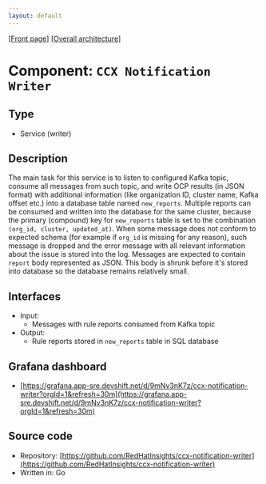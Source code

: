```yaml
---
layout: default
---
```

\[[Front page](../overall-architecture.html)\] \[[Overall architecture](../overall-architecture.html)\]



# Component: `CCX Notification Writer`



## Type

* Service (writer)



## Description

The main task for this service is to listen to configured Kafka topic, consume
all messages from such topic, and write OCP results (in JSON format) with
additional information (like organization ID, cluster name, Kafka offset etc.)
into a database table named `new_reports`. Multiple reports can be consumed and
written into the database for the same cluster, because the primary (compound)
key for `new_reports` table is set to the combination `(org_id, cluster,
updated_at)`. When some message does not conform to expected schema (for
example if `org_id` is missing for any reason), such message is dropped and the
error message with all relevant information about the issue is stored into the
log. Messages are expected to contain `report` body represented as JSON.
This body is shrunk before it's stored into database so the database
remains relatively small.



## Interfaces

* Input:
    - Messages with rule reports consumed from Kafka topic
* Output:
    - Rule reports stored in `new_reports` table in SQL database



## Grafana dashboard

* [https://grafana.app-sre.devshift.net/d/9mNv3nK7z/ccx-notification-writer?orgId=1&refresh=30m](https://grafana.app-sre.devshift.net/d/9mNv3nK7z/ccx-notification-writer?orgId=1&refresh=30m)



## Source code

* Repository: [https://github.com/RedHatInsights/ccx-notification-writer](https://github.com/RedHatInsights/ccx-notification-writer)
* Written in: Go
